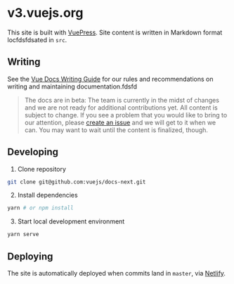 # v3.vuejs.org

This site is built with [VuePress](https://vuepress.vuejs.org/). Site content is written in Markdown format locfdsfdsated in `src`.

## Writing

See the [Vue Docs Writing Guide](https://v3.vuejs.org/guide/writing-guide.html) for our rules and recommendations on writing and maintaining documentation.fdsfd

> The docs are in beta: The team is currently in the midst of changes and we are not ready for additional contributions yet. All content is subject to change. If you see a problem that you would like to bring to our attention, please [create an issue](https://github.com/vuejs/docs-next/issues/new) and we will get to it when we can. You may want to wait until the content is finalized, though.

## Developing

1. Clone repository

```bash
git clone git@github.com:vuejs/docs-next.git
```

2. Install dependencies

```bash
yarn # or npm install
```

3. Start local development environment

```bash
yarn serve
```

## Deploying

The site is automatically deployed when commits land in `master`, via [Netlify](https://www.netlify.com/).
